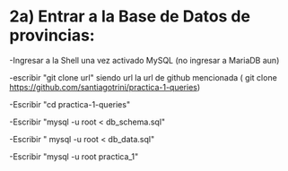  # 2a) Entrar a la Base de Datos de provincias:

 -Ingresar a la Shell una vez activado MySQL (no ingresar a MariaDB aun)

 -escribir "git clone url" siendo url la url de github mencionada ( git clone https://github.com/santiagotrini/practica-1-queries)

 -Escribir "cd practica-1-queries"

 -Escribir "mysql -u root < db_schema.sql"

 -Escribir " mysql -u root < db_data.sql"

 -Escribir "mysql -u root practica_1"
